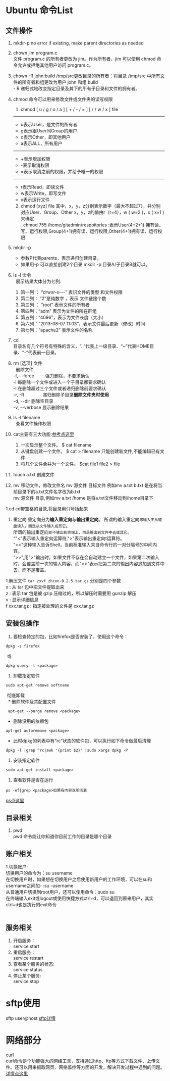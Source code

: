 # Ubuntu 命令List

## 文件操作
1. mkdir-p:no error if existing, make parent directories as needed
1. chown jim program.c<br/>文件 program.c 的所有者更改为 jim。作为所有者，jim 可以使用 chmod 命令允许或拒绝其他用户访问 program.c。
1. chown -R john:build /tmp/src更改目录的所有者：将目录 /tmp/src 中所有文件的所有者和组更改为用户 john 和组 build<br/>- R 递归式地改变指定目录及其下的所有子目录和文件的拥有者。
1. chmod 命令可以用来修改文件或文件夹的读写权限 <br/>
   1. chmod [ u / g / o / a ] [ + / - / = ] [ r / w / x ] file<br/>
   ---------------------------------
   * u表示User，是文件的所有者
   * g表示跟User同Group的用户
   * o表示Other，即其他用户
   * a表示ALL，所有用户
   ---------------------------------
   * +表示增加权限
   * -表示取消权限
   * =表示取消之前的权限，并给予唯一的权限
   ----------------------------------
   * r表示Read，即读文件
   * w表示Write，即写文件
   * x表示运行文件
   2. chmod [xyz] file
   其中，x，y，z分别表示数字（最大不超过7），并分别对应User、Group、Other
   x，y，z的值由r（r=4），w ( w=2 )，x ( x=1 )来确定<br/>
   chmod 755 /home/gitadmin/respoitories :表示User(4+2+1) 拥有读、写、运行权限,Group(4+1)拥有读、运行权限,Other(4+1)拥有读、运行权限
1. mkdir -p<br/>
   * 参数P代表parents，表示递归创建目录。
   * 如果用-p 可以直接创建2个目录 mkdir -p 目录A/子目录B就可以。
   
1. ls -l 命令<br/>
   展示结果大体分为七列:<br/>
     1. 第一列 ： “drwxr-x---”  表识文件的类型 和文件权限  
     1. 第二列： “2”是纯数字 ，表示 文件链接个数 
     1. 第三列 ： “root” 表示文件的所有者 
     1. 第四列：“adm” 表示为文件的所在群组 
     1. 第五列：“4096”，表示为文件长度（大小）
     1. 第六列：“2013-08-07 11:03”，表示文件最后更新（修改）时间  
     1. 第七列：“apache2” 表示文件的名称  
1. cd<br/>
   目录名有几个符号有特殊的含义，“..”代表上一级目录、“~”代表HOME目录、“-”代表前一目录。
1. rm [选项] 文件<br/>
   删除文件<br/>
  -f, --force          强力删除，不要求确认<br/>
  -i                       每删除一个文件或进入一个子目录都要求确认<br/>
  -I                       在删除超过三个文件或者递归删除前要求确认<br/>
  -r, -R                递归删除子目录**删除文件夹时使用**<br/>
  -d, --dir             删除空目录<br/>
  -v, --verbose     显示删除结果<br/>
1. ls -l filename<br/>
   查看文件操作权限
1. cat主要有三大功能:[参考点这里](http://blog.csdn.net/jackalfly/article/details/7556848)
   1. 一次显示整个文件。
$ cat   filename
   1. 从键盘创建一个文件。
$ cat  >  filename
只能创建新文件,不能编辑已有文件.
   1. 将几个文件合并为一个文件。
$cat   file1   file2  > file
1. touch a.txt
创建文件
1. mv 移动文件，修改文件名
mv 源文件 目标文件 例如mv a.txt b.txt 是在将当前目录下的a.txt文件名字改为b.txt<br/>
mv 源文件 目录,例如mv a.txt /home 是将a.txt文件移动到/home目录下

1.cd cd带空格的目录,将目录用引号括起来

1. 重定向
重定向分为**输入重定向**与**输出重定向**。
所谓的输入重定向``即输入不从键盘读入，而是从文件输入或其它``。<br/>
所谓的输出重定向``即不输出到终端上，而是输出到文件中去或其它``。<br/>
""<"表示输入重定向运算符,">"表示输出重定向t运算符。<br/>
"<<"这种输入告诉Shell，当前标准输入来自命令行的一对分隔号的中间内容。<br/>
">>",用">"输出时，如果文件不存在会自动建立一个文件，如果第二次输入时，会覆盖前一次的输入内容，而">>"表示把第二次的输出内容追加到文件中去，而不是覆盖。<br/>

1.解压文件
``
tar zxvf zhcon-0.2.5.tar.gz
``
分别是四个参数<br/>
x : 从 tar 包中把文件提取出来<br/>
z : 表示 tar 包是被 gzip 压缩过的，所以解压时需要用 gunzip 解压<br/>
v : 显示详细信息<br/>
f xxx.tar.gz :  指定被处理的文件是 xxx.tar.gz

## 安装包操作
1. 要检查特定的包，比如firefox是否安装了，使用这个命令：
  ```
  dpkg -s firefox
  ```
  或<br/>
  ```
  dpkg-query -l <package>
  ```
1. 卸载指定软件
  ```
  sudo apt-get remove softname
  ```
  彻底卸载<br/>
   * 删除软件及其配置文件
  ```
  apt-get --purge remove <package>
  ```
   * 删除没用的依赖包
  ```
  apt-get autoremove <package>
  ```
   * 此时dpkg的列表中有“rc”状态的软件包，可以执行如下命令做最后清理
  ```
  dpkg -l |grep ^rc|awk '{print $2}' |sudo xargs dpkg -P
  ```
1. 安装指定软件
```
sudo apt-get install <package>
```
1. 查看软件是否在运行
```
ps -ef|grep <package>如果有内容说明活着 
```
[ps点这里](https://www.cnblogs.com/wxgblogs/p/6591980.html)
## 目录相关
1. pwd<br/>
   pwd 命令能让你知道你目前工作的目录是哪个目录
   
## 账户相关
1.切换账户:<br/>
  切换用户的命令为：su username<br/>
  在切换用户时，如果想在切换用户之后使用新用户的工作环境，可以在su和username之间加- :su -username<br/>
  从普通用户切换到root用户，还可以使用命令：sudo su<br/>
  在终端输入exit或logout或使用快捷方式ctrl+d，可以退回到原来用户，其实ctrl+d也是执行的exit命令<br/>
  
## 服务相关
1. 开启服务：<br/>
service <servicename> start
1. 重启服务：<br/>
service <servicename> restart
1. 查看某个服务的状态:<br/>
service <servicename> status
1. 停止某个服务:<br/>
service <servicename> stop

# sftp使用
sftp user@host
[sftp详情](http://blog.csdn.net/stpeace/article/details/39404449)

# 网络部分
curl<br/>
curl命令是个功能强大的网络工具，支持通过http、ftp等方式下载文件、上传文件。还可以用来抓取网页、网络监控等方面的开发，解决开发过程中遇到的问题。
[详情点这里](https://www.cnblogs.com/linjiqin/p/5484910.html)
